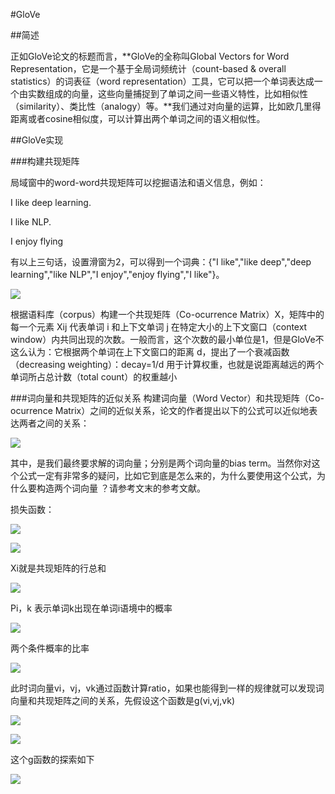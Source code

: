 #GloVe

##简述

正如GloVe论文的标题而言，**GloVe的全称叫Global Vectors for Word Representation，它是一个基于全局词频统计（count-based & overall statistics）的词表征（word representation）工具，它可以把一个单词表达成一个由实数组成的向量，这些向量捕捉到了单词之间一些语义特性，比如相似性（similarity）、类比性（analogy）等。**我们通过对向量的运算，比如欧几里得距离或者cosine相似度，可以计算出两个单词之间的语义相似性。

##GloVe实现

###构建共现矩阵

局域窗中的word-word共现矩阵可以挖掘语法和语义信息，例如：

I like deep learning.

I like NLP.

I enjoy flying

有以上三句话，设置滑窗为2，可以得到一个词典：{"I like","like deep","deep learning","like NLP","I enjoy","enjoy flying","I like"}。

![](https://cdn.jsdelivr.net/gh/tj-messi/picture/20241107212633.png)

根据语料库（corpus）构建一个共现矩阵（Co-ocurrence Matrix）X，矩阵中的每一个元素 Xij 代表单词 i 和上下文单词 j 在特定大小的上下文窗口（context window）内共同出现的次数。一般而言，这个次数的最小单位是1，但是GloVe不这么认为：它根据两个单词在上下文窗口的距离 d，提出了一个衰减函数（decreasing weighting）：decay=1/d 用于计算权重，也就是说距离越远的两个单词所占总计数（total count）的权重越小

###词向量和共现矩阵的近似关系
构建词向量（Word Vector）和共现矩阵（Co-ocurrence Matrix）之间的近似关系，论文的作者提出以下的公式可以近似地表达两者之间的关系：

![](https://cdn.jsdelivr.net/gh/tj-messi/picture/20241107212855.png)

其中，是我们最终要求解的词向量；分别是两个词向量的bias term。当然你对这个公式一定有非常多的疑问，比如它到底是怎么来的，为什么要使用这个公式，为什么要构造两个词向量 ？请参考文末的参考文献。

损失函数：

![](https://cdn.jsdelivr.net/gh/tj-messi/picture/1730986543050.png)

![](https://cdn.jsdelivr.net/gh/tj-messi/picture/1730986632647.png)

Xi就是共现矩阵的行总和

![](https://cdn.jsdelivr.net/gh/tj-messi/picture/1730986693153.png)

Pi，k 表示单词k出现在单词i语境中的概率

![](https://cdn.jsdelivr.net/gh/tj-messi/picture/1730986746134.png)

两个条件概率的比率

![](https://cdn.jsdelivr.net/gh/tj-messi/picture/1730986842171.png)

此时词向量vi，vj，vk通过函数计算ratio，如果也能得到一样的规律就可以发现词向量和共现矩阵之间的关系，先假设这个函数是g(vi,vj,vk)

![](https://cdn.jsdelivr.net/gh/tj-messi/picture/1730987246662.png)

![](https://cdn.jsdelivr.net/gh/tj-messi/picture/1730987281541.png)

这个g函数的探索如下

![](https://cdn.jsdelivr.net/gh/tj-messi/picture/1730987369908.png)
